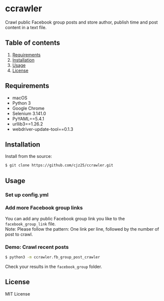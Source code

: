 # ccrawler

Crawl public Facebook group posts and store author, publish time and post content in a text file.

## Table of contents
1. [Requirements](#requirements)
2. [Installation](#installation)
3. [Usage](#usage)
4. [License](#license)

## Requirements

  * macOS
  * Python 3
  * Google Chrome
  * Selenium 3.141.0
  * PyYAML==5.4.1
  * urllib3==1.26.2
  * webdriver-update-tool==0.1.3

## Installation

Install from the source:

```sh
$ git clone https://github.com/cjz25/ccrawler.git
```

## Usage

### Set up config.yml

### Add more Facebook group links

You can add any public Facebook group link you like to the `facebook_group_link` file.  
Note: Please follow the pattern: One link per line, followed by the number of post to crawl.

### Demo: Crawl recent posts

```sh
$ python3 -m ccrawler.fb_group_post_crawler
```

Check your results in the `facebook_group` folder.

## License
MIT License
